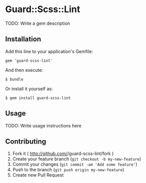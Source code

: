 # Guard::Scss::Lint

TODO: Write a gem description

## Installation

Add this line to your application's Gemfile:

    gem 'guard-scss-lint'

And then execute:

    $ bundle

Or install it yourself as:

    $ gem install guard-scss-lint

## Usage

TODO: Write usage instructions here

## Contributing

1. Fork it ( http://github.com/<my-github-username>/guard-scss-lint/fork )
2. Create your feature branch (`git checkout -b my-new-feature`)
3. Commit your changes (`git commit -am 'Add some feature'`)
4. Push to the branch (`git push origin my-new-feature`)
5. Create new Pull Request
